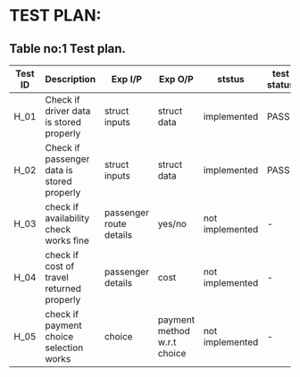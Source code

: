 # TEST PLAN:

## Table no:1 Test plan.

| **Test ID** | **Description**                             | **Exp I/P**             | **Exp O/P**                | **ststus**     |**test status**|    
|-------------|---------------------------------------------|-------------------------|----------------------------|----------------|---------------|
|  H_01       |Check if driver data is stored properly      |struct inputs            |struct data                 |implemented     |PASS           |
|  H_02       |Check if passenger  data is stored properly  |struct inputs            |struct data                 |implemented     |PASS           |
|  H_03       |check if availability check works fine       |passenger route details  |yes/no                      |not implemented |-              |
|  H_04       |check if cost of travel returned properly    |passenger details        |cost                        |not implemented |-              |
|  H_05       |check if payment choice selection works      |choice                   |payment method  w.r.t choice|not implemented |-              |